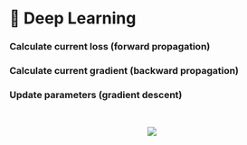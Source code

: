 # :brain: Deep Learning<br>
### Calculate current loss (forward propagation)
### Calculate current gradient (backward propagation)
### Update parameters (gradient descent)
  <br>
<p align="center">
  <kbd>
  <img src="https://miro.medium.com/max/1808/1*cuTSPlTq0a_327iTPJyD-Q.png">
  </kbd>  
</p><br>
